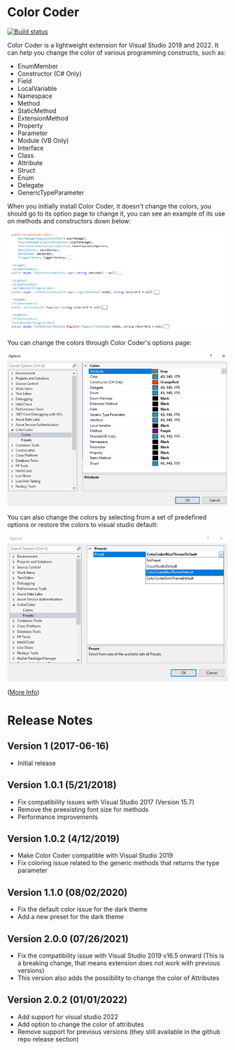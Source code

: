 # Color Coder
[![Build status](https://ci.appveyor.com/api/projects/status/vkftm32rfsm8rsv9?svg=true)](https://ci.appveyor.com/project/HamidMosalla/visualstudio-colorcoder)

Color Coder is a lightweight extension for Visual Studio 2019 and 2022. It can help you change the color of various programming constructs, such as:
      
* EnumMember          
* Constructor (C# Only)       
* Field               
* LocalVariable       
* Namespace           
* Method              
* StaticMethod        
* ExtensionMethod     
* Property            
* Parameter           
* Module (VB Only)              
* Interface           
* Class               
* Attribute 
* Struct              
* Enum                
* Delegate            
* GenericTypeParameter

When you initially install Color Coder, it doesn't change the colors, you should go to its option page to change it, you can see an example of its use on methods and constructors down below:

![Color Coder C Sharp](ColorCoder/Resources/ColorCoderCSharp.png)

You can change the colors through Color Coder's options page:

![Color Coder Option Page](ColorCoder/Resources/ColorCoderOptionPage.png)

You can also change the colors by selecting from a set of predefined options or restore the colors to visual studio default:

![Color Coder Option Page Preset](ColorCoder/Resources/ColorCoderOptionPagePreset.png)

([More Info](http://hamidmosalla.com/color-coder))


# Release Notes

## Version 1 (**2017-06-16**)
- Initial release

## Version 1.0.1 (**5/21/2018**)
- Fix compatibility issues with Visual Studio 2017 (Version 15.7)
- Remove the preexisting font size for methods
- Performance improvements

## Version 1.0.2 (**4/12/2019**)
- Make Color Coder compatible with Visual Studio 2019
- Fix coloring issue related to the generic methods that returns the type parameter

## Version 1.1.0 (**08/02/2020**)
- Fix the default color issue for the dark theme
- Add a new preset for the dark theme

## Version 2.0.0 (**07/26/2021**)
- Fix the compatibility issue with Visual Studio 2019 v16.5 onward (This is a breaking change, that means extension does not work with previous versions)
- This version also adds the possibility to change the color of Attributes

## Version 2.0.2 (01/01/2022)
- Add support for visual studio 2022
- Add option to change the color of attributes
- Remove support for previous versions (they still available in the github repo release section)
